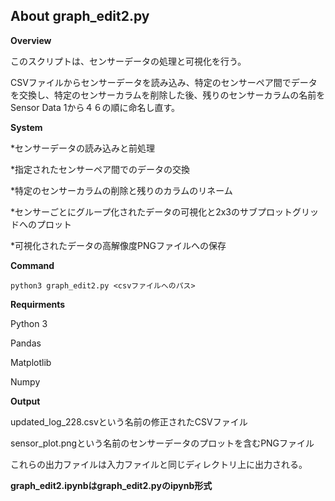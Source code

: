 ## About graph_edit2.py

**Overview**

このスクリプトは、センサーデータの処理と可視化を行う。

CSVファイルからセンサーデータを読み込み、特定のセンサーペア間でデータを交換し、特定のセンサーカラムを削除した後、残りのセンサーカラムの名前をSensor Data 1から４６の順に命名し直す。

**System**

*センサーデータの読み込みと前処理　

*指定されたセンサーペア間でのデータの交換　

*特定のセンサーカラムの削除と残りのカラムのリネーム　

*センサーごとにグループ化されたデータの可視化と2x3のサブプロットグリッドへのプロット　　

*可視化されたデータの高解像度PNGファイルへの保存

**Command**

```
python3 graph_edit2.py <csvファイルへのパス>
```

**Requirments**

Python 3

Pandas

Matplotlib

Numpy

**Output**

updated_log_228.csvという名前の修正されたCSVファイル

sensor_plot.pngという名前のセンサーデータのプロットを含むPNGファイル

これらの出力ファイルは入力ファイルと同じディレクトリ上に出力される。

**graph_edit2.ipynbはgraph_edit2.pyのipynb形式**
